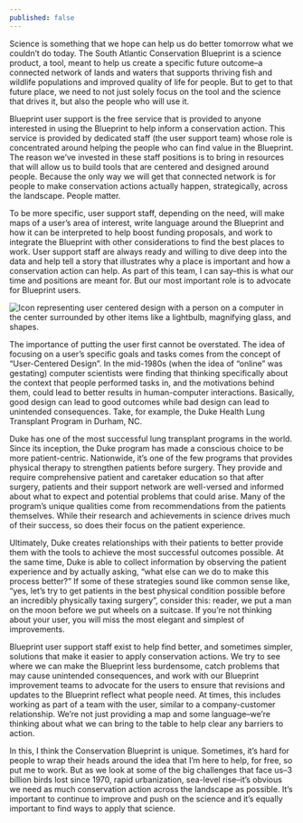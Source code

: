 ```yaml
---
published: false
---
```

Science is something that we hope can help us do better tomorrow what we couldn’t do today. The South Atlantic Conservation Blueprint is a science product, a tool, meant to help us create a specific future outcome–a connected network of lands and waters that supports thriving fish and wildlife populations and improved quality of life for people. But to get to that future place, we need to not just solely focus on the tool and the science that drives it, but also the people who will use it.

Blueprint user support is the free service that is provided to anyone interested in using the Blueprint to help inform a conservation action. This service is provided by dedicated staff (the user support team) whose role is concentrated around helping the people who can find value in the Blueprint. The reason we’ve invested in these staff positions is to bring in resources that will allow us to build tools that are centered and designed around people. Because the only way we will get that connected network is for people to make conservation actions actually happen, strategically, across the landscape. People matter.

To be more specific, user support staff, depending on the need, will make maps of a user’s area of interest, write language around the Blueprint and how it can be interpreted to help boost funding proposals, and work to integrate the Blueprint with other considerations to find the best places to work. User support staff are always ready and willing to dive deep into the data and help tell a story that illustrates why a place is important and how a conservation action can help. As part of this team, I can say–this is what our time and positions are meant for. But our most important role is to advocate for Blueprint users.

![Icon representing user centered design with a person on a computer in the center surrounded by other items like a lightbulb, magnifying glass, and shapes.]({{site.baseurl}}/_images/noun_user-centered-design_1852532-200x200.png)

The importance of putting the user first cannot be overstated. The idea of focusing on a user’s specific goals and tasks comes from the concept of “User-Centered Design”. In the mid-1980s (when the idea of “online” was gestating) computer scientists were finding that thinking specifically about the context that people performed tasks in, and the motivations behind them, could lead to better results in human-computer interactions. Basically, good design can lead to good outcomes while bad design can lead to unintended consequences. Take, for example, the Duke Health Lung Transplant Program in Durham, NC.

Duke has one of the most successful lung transplant programs in the world. Since its inception, the Duke program has made a conscious choice to be more patient-centric. Nationwide, it’s one of the few programs that provides physical therapy to strengthen patients before surgery. They provide and require comprehensive patient and caretaker education so that after surgery, patients and their support network are well-versed and informed about what to expect and potential problems that could arise. Many of the program’s unique qualities come from recommendations from the patients themselves. While their research and achievements in science drives much of their success, so does their focus on the patient experience.

Ultimately, Duke creates relationships with their patients to better provide them with the tools to achieve the most successful outcomes possible. At the same time, Duke is able to collect information by observing the patient experience and by actually asking, “what else can we do to make this process better?” If some of these strategies sound like common sense like, “yes, let’s try to get patients in the best physical condition possible before an incredibly physically taxing surgery”, consider this: reader, we put a man on the moon before we put wheels on a suitcase. If you’re not thinking about your user, you will miss the most elegant and simplest of improvements.

Blueprint user support staff exist to help find better, and sometimes simpler, solutions that make it easier to apply conservation actions. We try to see where we can make the Blueprint less burdensome, catch problems that may cause unintended consequences, and work with our Blueprint improvement teams to advocate for the users to ensure that revisions and updates to the Blueprint reflect what people need. At times, this includes working as part of a team with the user, similar to a company-customer relationship. We’re not just providing a map and some language–we’re thinking about what we can bring to the table to help clear any barriers to action.

In this, I think the Conservation Blueprint is unique. Sometimes, it’s hard for people to wrap their heads around the idea that I’m here to help, for free, so put me to work. But as we look at some of the big challenges that face us–3 billion birds lost since 1970, rapid urbanization, sea-level rise–it’s obvious we need as much conservation action across the landscape as possible. It’s important to continue to improve and push on the science and it’s equally important to find ways to apply that science.